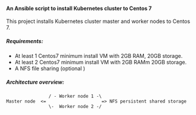 #### An Ansible script to install Kubernetes cluster to Centos 7

This project installs Kubernetes cluster master and worker nodes to Centos 7.

##### Requirements:
* At least 1 Centos7 minimum install VM with 2GB RAM, 20GB storage.
* At least 2 Centos7 minimum install VM with 2GB RAMm 20GB storage.
* A NFS file sharing (optional )

##### Architecture overview:

```
                / - Worker node 1 -\
Master node  <=                     => NFS persistent shared storage 
                \-  Worker node 2 -/

```


